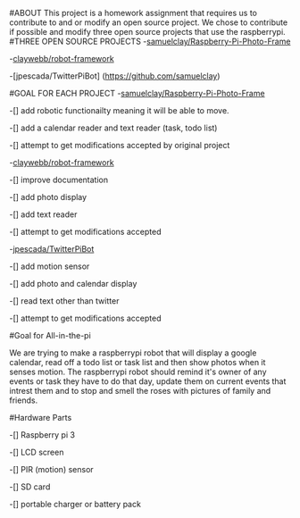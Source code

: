 #ABOUT 
This project is a homework assignment that requires us to contribute to and or modify an open source project. We chose to contribute if possible and modify three open source projects that use the raspberrypi. 
#THREE OPEN SOURCE PROJECTS
-[samuelclay/Raspberry-Pi-Photo-Frame](https://github.com/samuelclay)

-[claywebb/robot-framework](https://github.com/samuelclay)

-[jpescada/TwitterPiBot] (https://github.com/samuelclay)

#GOAL FOR EACH PROJECT
-[samuelclay/Raspberry-Pi-Photo-Frame](https://github.com/samuelclay)

  -[] add robotic functionailty meaning it will be able to move.
  
  -[] add a calendar reader and text reader (task, todo list)
  
  -[] attempt to get modifications accepted by original project
  
-[claywebb/robot-framework](https://github.com/samuelclay)

  -[] improve documentation
  
  -[] add photo display
  
  -[] add text reader
  
  -[] attempt to get modifications accepted
  
-[jpescada/TwitterPiBot](https://github.com/samuelclay)

  -[] add motion sensor
  
  -[] add photo and calendar display
  
  -[] read text other than twitter
  
  -[] attempt to get modifications accepted
  
#Goal for All-in-the-pi

We are trying to make a raspberrypi robot that will display a google calendar, read off a todo list or task list and then show photos when it senses motion. The raspberrypi robot should remind it's owner of any events or task they have to do that day, update them on current events that intrest them and to stop and smell the roses with pictures of family and friends. 

#Hardware Parts

-[] Raspberry pi 3

-[] LCD screen

-[] PIR (motion) sensor

-[] SD card

-[] portable charger or battery pack

